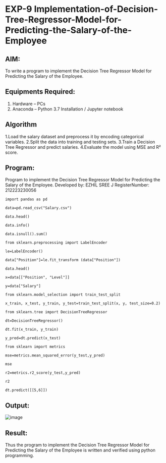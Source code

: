 # EXP-9 Implementation-of-Decision-Tree-Regressor-Model-for-Predicting-the-Salary-of-the-Employee

## AIM:
To write a program to implement the Decision Tree Regressor Model for Predicting the Salary of the Employee.

## Equipments Required:
1. Hardware – PCs
2. Anaconda – Python 3.7 Installation / Jupyter notebook

## Algorithm
1.Load the salary dataset and preprocess it by encoding categorical variables.
2.Split the data into training and testing sets.
3.Train a Decision Tree Regressor and predict salaries.
4.Evaluate the model using MSE and R² score.

## Program:

Program to implement the Decision Tree Regressor Model for Predicting the Salary of the Employee.
Developed by: EZHIL SREE J
RegisterNumber:  212223230056

```
import pandas as pd

data=pd.read_csv("Salary.csv")

data.head()

data.info()

data.isnull().sum()

from sklearn.preprocessing import LabelEncoder

le=LabelEncoder()

data["Position"]=le.fit_transform (data["Position"])

data.head()

x=data[["Position", "Level"]]

y=data["Salary"]

from sklearn.model_selection import train_test_split 

x_train, x_test, y_train, y_test=train_test_split(x, y, test_size=0.2)

from sklearn.tree import DecisionTreeRegressor

dt=DecisionTreeRegressor()

dt.fit(x_train, y_train)

y_pred=dt.predict(x_test)

from sklearn import metrics

mse=metrics.mean_squared_error(y_test,y_pred)

mse

r2=metrics.r2_score(y_test,y_pred)

r2

dt.predict([[5,6]])

```

## Output:
![image](https://github.com/user-attachments/assets/5009460c-427c-4569-b9b3-b47c67c717ca)

## Result:
Thus the program to implement the Decision Tree Regressor Model for Predicting the Salary of the Employee is written and verified using python programming.
